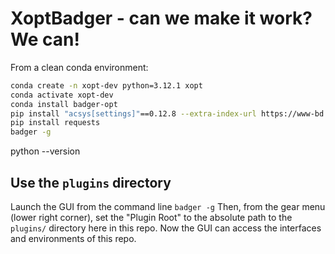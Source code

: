 # XoptBadger - can we make it work? We can!
From a clean conda environment:

```bash
conda create -n xopt-dev python=3.12.1 xopt
conda activate xopt-dev
conda install badger-opt
pip install "acsys[settings]"==0.12.8 --extra-index-url https://www-bd.fnal.gov/pip3 --no-cache-dir
pip install requests
badger -g
```
python --version


## Use the ```plugins``` directory
Launch the GUI from the command line
```badger -g```
Then, from the gear menu (lower right corner), set the "Plugin Root" to the absolute path to the ```plugins/``` directory here in this repo. Now the GUI can access the interfaces and environments of this repo.
